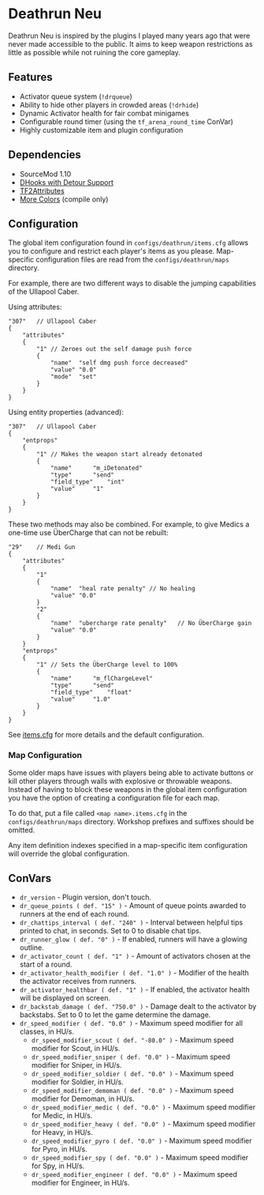 # Deathrun Neu

Deathrun Neu is inspired by the plugins I played many years ago that were never made accessible to the public.
It aims to keep weapon restrictions as little as possible while not ruining the core gameplay.

## Features

* Activator queue system (`!drqueue`)
* Ability to hide other players in crowded areas (`!drhide`)
* Dynamic Activator health for fair combat minigames
* Configurable round timer (using the `tf_arena_round_time` ConVar)
* Highly customizable item and plugin configuration

## Dependencies

* SourceMod 1.10
* [DHooks with Detour Support](https://forums.alliedmods.net/showpost.php?p=2588686&postcount=589)
* [TF2Attributes](https://forums.alliedmods.net/showthread.php?t=210221)
* [More Colors](https://forums.alliedmods.net/showthread.php?t=185016) (compile only)

## Configuration

The global item configuration found in `configs/deathrun/items.cfg` allows you to configure and restrict each player's
items as you please. Map-specific configuration files are read from the `configs/deathrun/maps` directory.

For example, there are two different ways to disable the jumping capabilities of the Ullapool Caber.

Using attributes:

```
"307"	// Ullapool Caber
{
	"attributes"
	{
		"1"	// Zeroes out the self damage push force
		{
			"name"	"self dmg push force decreased"
			"value"	"0.0"
			"mode"	"set"
		}
	}
}
```

Using entity properties (advanced):

```
"307"	// Ullapool Caber
{
	"entprops"
	{
		"1"	// Makes the weapon start already detonated
		{
			"name"		"m_iDetonated"
			"type"		"send"
			"field_type"	"int"
			"value"		"1"
		}
	}
}
```

These two methods may also be combined. For example, to give Medics a one-time use ÜberCharge that can not be rebuilt:

```
"29"	// Medi Gun
{
	"attributes"
	{
		"1"
		{
			"name"	"heal rate penalty"	// No healing
			"value"	"0.0"
		}
		"2"
		{
			"name"	"ubercharge rate penalty"	// No ÜberCharge gain
			"value"	"0.0"
		}
	}
	"entprops"
	{
		"1"	// Sets the ÜberCharge level to 100%
		{
			"name"		"m_flChargeLevel"
			"type"		"send"
			"field_type"	"float"
			"value"		"1.0"
		}
	}
}
```

See [items.cfg](/addons/sourcemod/configs/deathrun/items.cfg) for more details and the default configuration.

### Map Configuration

Some older maps have issues with players being able to activate buttons or kill other players through walls with
explosive or throwable weapons. Instead of having to block these weapons in the global item configuration you have the
option of creating a configuration file for each map.

To do that, put a file called `<map name>.items.cfg` in the `configs/deathrun/maps` directory. Workshop prefixes and
suffixes should be omitted.

Any item definition indexes specified in a map-specific item configuration will override the global configuration.

## ConVars

- `dr_version` - Plugin version, don't touch.
- `dr_queue_points ( def. "15" )` - Amount of queue points awarded to runners at the end of each round.
- `dr_chattips_interval ( def. "240" )` - Interval between helpful tips printed to chat, in seconds. Set to 0 to disable
  chat tips.
- `dr_runner_glow ( def. "0" )` - If enabled, runners will have a glowing outline.
- `dr_activator_count ( def. "1" )` - Amount of activators chosen at the start of a round.
- `dr_activator_health_modifier ( def. "1.0" )` - Modifier of the health the activator receives from runners.
- `dr_activator_healthbar ( def. "1" )` - If enabled, the activator health will be displayed on screen.
- `dr_backstab_damage ( def. "750.0" )` - Damage dealt to the activator by backstabs. Set to 0 to let the game determine the damage.
- `dr_speed_modifier ( def. "0.0" )` - Maximum speed modifier for all classes, in HU/s.
    - `dr_speed_modifier_scout ( def. "-80.0" )` - Maximum speed modifier for Scout, in HU/s.
    - `dr_speed_modifier_sniper ( def. "0.0" )` - Maximum speed modifier for Sniper, in HU/s.
    - `dr_speed_modifier_soldier ( def. "0.0" )` - Maximum speed modifier for Soldier, in HU/s.
    - `dr_speed_modifier_demoman ( def. "0.0" )` - Maximum speed modifier for Demoman, in HU/s.
    - `dr_speed_modifier_medic ( def. "0.0" )` - Maximum speed modifier for Medic, in HU/s.
    - `dr_speed_modifier_heavy ( def. "0.0" )` - Maximum speed modifier for Heavy, in HU/s.
    - `dr_speed_modifier_pyro ( def. "0.0" )` - Maximum speed modifier for Pyro, in HU/s.
    - `dr_speed_modifier_spy ( def. "0.0" )` - Maximum speed modifier for Spy, in HU/s.
    - `dr_speed_modifier_engineer ( def. "0.0" )` - Maximum speed modifier for Engineer, in HU/s.
